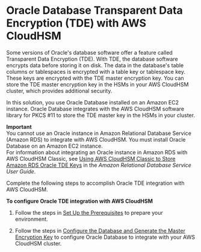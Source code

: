 # Oracle Database Transparent Data Encryption \(TDE\) with AWS CloudHSM<a name="oracle-tde"></a>

Some versions of Oracle's database software offer a feature called Transparent Data Encryption \(TDE\)\. With TDE, the database software encrypts data before storing it on disk\. The data in the database's table columns or tablespaces is encrypted with a table key or tablespace key\. These keys are encrypted with the TDE master encryption key\. You can store the TDE master encryption key in the HSMs in your AWS CloudHSM cluster, which provides additional security\.

In this solution, you use Oracle Database installed on an Amazon EC2 instance\. Oracle Database integrates with the AWS CloudHSM software library for PKCS \#11 to store the TDE master key in the HSMs in your cluster\.

**Important**  
You cannot use an Oracle instance in Amazon Relational Database Service \(Amazon RDS\) to integrate with AWS CloudHSM\. You must install Oracle Database on an Amazon EC2 instance\.  
For information about integrating an Oracle instance in Amazon RDS with AWS CloudHSM Classic, see [Using AWS CloudHSM Classic to Store Amazon RDS Oracle TDE Keys](http://docs.aws.amazon.com/AmazonRDS/latest/UserGuide/Appendix.OracleCloudHSM.html) in the *Amazon Relational Database Service User Guide*\.

Complete the following steps to accomplish Oracle TDE integration with AWS CloudHSM\.

**To configure Oracle TDE integration with AWS CloudHSM**

1. Follow the steps in [Set Up the Prerequisites](oracle-tde-prerequisites.md) to prepare your environment\.

1. Follow the steps in [Configure the Database and Generate the Master Encryption Key](oracle-tde-configure-database-and-generate-master-key.md) to configure Oracle Database to integrate with your AWS CloudHSM cluster\.